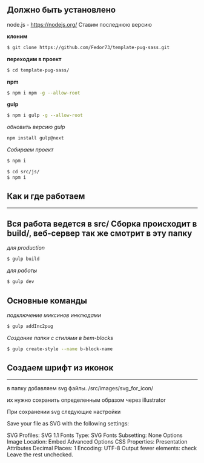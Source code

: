 ## Должно быть установлено ##

node.js - https://nodejs.org/ Ставим последнюю версию

**клоним**
```bash
$ git clone https://github.com/Fedor73/template-pug-sass.git
```

**переходим в проект**
```bash
$ cd template-pug-sass/
```

**npm**
```bash
$ npm i npm -g --allow-root
```

**gulp**
```bash
$ npm i gulp -g --allow-root
```

*обновить версию gulp*
```bash
npm install gulp@next
``` 

*Собираем проект*
```bash
$ npm i 
```

```bash
$ cd src/js/
$ npm i 
```

## Как и где работаем ##
------------------------------------------------------------------------------------
Вся работа ведется в src/
Сборка происходит в build/, веб-сервер так же смотрит в эту папку
------------------------------------------------------------------------------------

*для production*
```bash
$ gulp build
```
*для работы*
```bash
$ gulp dev
```

## Основные команды ###

*подключение миксинов инклюдами*
```bash
$ gulp addInc2pug
```
*Создание папки с стилями в bem-blocks*
```bash
$ gulp create-style --name b-block-name
```

## Создаем шрифт из иконок ##
------------------------------------------------------------------------------------
в папку добавляем svg файлы.
/src/images/svg_for_icon/

их нужно сохранить определенным образом через illustrator

При сохранении svg следующие настройки

Save your file as SVG with the following settings:

SVG Profiles: SVG 1.1
Fonts Type: SVG
Fonts Subsetting: None
Options Image Location: Embed
Advanced Options
CSS Properties: Presentation Attributes
Decimal Places: 1
Encoding: UTF-8
Output fewer elements: check
Leave the rest unchecked.
